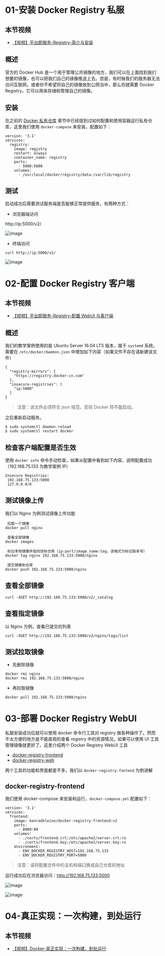 # 01-安装 Docker Registry 私服

## 本节视频

* [【视频】平台即服务-Registry-简介与安装](https://www.bilibili.com/video/av27624569)

## 概述

官方的 Docker Hub 是一个用于管理公共镜像的地方，我们可以在上面找到我们想要的镜像，也可以把我们自己的镜像推送上去。但是，有时候我们的服务器无法访问互联网，或者你不希望将自己的镜像放到公网当中，那么你就需要 Docker Registry，它可以用来存储和管理自己的镜像。

## 安装

在之前的 [Docker 私有仓库](https://www.funtl.com/2018/05/13/docker/Docker-私有仓库/) 章节中已经提到过如何配置和使用容器运行私有仓库，这里我们使用 `docker-compose` 来安装，配置如下：

```Plain Text
version: '3.1'
services:
  registry:
    image: registry
    restart: always
    container_name: registry
    ports:
      - 5000:5000
    volumes:
      - /usr/local/docker/registry/data:/var/lib/registry

```

## 测试

启动成功后需要测试服务端是否能够正常提供服务，有两种方式：

* 浏览器端访问

http://ip:5000/v2/

![image](https://picgo-1301208976.cos.ap-beijing.myqcloud.com//typoraLusifer1520955730_2.png)

* 终端访问

```Plain Text
curl http://ip:5000/v2/

```

![image](https://picgo-1301208976.cos.ap-beijing.myqcloud.com//typoraLusifer1520955773_2.png)

# 02-配置 Docker Registry 客户端

## 本节视频

* [【视频】平台即服务-Registry-配置 WebUI 与客户端](https://www.bilibili.com/video/av27624593)

## 概述

我们的教学案例使用的是 Ubuntu Server 16.04 LTS 版本，属于 `systemd` 系统，需要在 `/etc/docker/daemon.json` 中增加如下内容（如果文件不存在请新建该文件）

```Plain Text
{
  "registry-mirrors": [
    "https://registry.docker-cn.com"
  ],
  "insecure-registries": [
    "ip:5000"
  ]
}

```

> 注意：该文件必须符合 json 规范，否则 Docker 将不能启动。

之后重新启动服务。

```Plain Text
$ sudo systemctl daemon-reload
$ sudo systemctl restart docker

```

## 检查客户端配置是否生效

使用 `docker info` 命令手动检查，如果从配置中看到如下内容，说明配置成功（192.168.75.133 为教学案例 IP）

```Plain Text
Insecure Registries:
 192.168.75.133:5000
 127.0.0.0/8

```

## 测试镜像上传

我们以 Nginx 为例测试镜像上传功能

```Plain Text
 拉取一个镜像
docker pull nginx

 查看全部镜像
docker images

 标记本地镜像并指向目标仓库（ip:port/image_name:tag，该格式为标记版本号）
docker tag nginx 192.168.75.133:5000/nginx

 提交镜像到仓库
docker push 192.168.75.133:5000/nginx
```

## 查看全部镜像

```Plain Text
curl -XGET http://192.168.75.133:5000/v2/_catalog
```

## 查看指定镜像

以 Nginx 为例，查看已提交的列表

```Plain Text
curl -XGET http://192.168.75.133:5000/v2/nginx/tags/list
```

## 测试拉取镜像

* 先删除镜像

```Plain Text
docker rmi nginx
docker rmi 192.168.75.133:5000/nginx
```

* 再拉取镜像

```Plain Text
docker pull 192.168.75.133:5000/nginx
```

# 03-部署 Docker Registry WebUI

私服安装成功后就可以使用 docker 命令行工具对 registry 做各种操作了。然而不太方便的地方是不能直观的查看 registry 中的资源情况。如果可以使用 UI 工具管理镜像就更好了。这里介绍两个 Docker Registry WebUI 工具

* [docker-registry-frontend](https://github.com/kwk/docker-registry-frontend)
* [docker-registry-web](https://hub.docker.com/r/hyper/docker-registry-web/)

两个工具的功能和界面都差不多，我们以 `docker-registry-fontend` 为例讲解

## docker-registry-frontend

我们使用 docker-compose 来安装和运行，`docker-compose.yml` 配置如下：

```Plain Text
version: '3.1'
services:
  frontend:
    image: konradkleine/docker-registry-frontend:v2
    ports:
      - 8080:80
    volumes:
      - ./certs/frontend.crt:/etc/apache2/server.crt:ro
      - ./certs/frontend.key:/etc/apache2/server.key:ro
    environment:
      - ENV_DOCKER_REGISTRY_HOST=192.168.75.133
      - ENV_DOCKER_REGISTRY_PORT=5000

```

> 注意：请将配置文件中的主机和端口换成自己仓库的地址

运行成功后在浏览器访问：http://192.168.75.133:5000

![image](https://picgo-1301208976.cos.ap-beijing.myqcloud.com//typoraLusifer1527005202.png)

![image](https://picgo-1301208976.cos.ap-beijing.myqcloud.com//typoraLusifer1527005783.png)

# 04-真正实现：一次构建，到处运行

## 本节视频

* [【视频】Docker-真正实现：一次构建，到处运行](https://www.bilibili.com/video/av27624619)